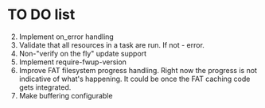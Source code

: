 # TO DO list

2. Implement on_error handling
3. Validate that all resources in a task are run. If not - error.
5. Non-"verify on the fly" update support
6. Implement require-fwup-version
8. Improve FAT filesystem progress handling. Right now the progress is not
   indicative of what's happening. It could be once the FAT caching code gets
   integrated.
9. Make buffering configurable
